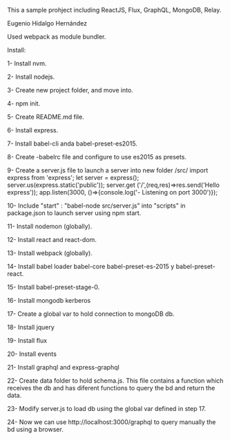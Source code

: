 This a sample prohject including ReactJS, Flux, GraphQL, MongoDB, Relay.

Eugenio Hidalgo Hernández

Used webpack as module bundler.

Install:

 1- Install nvm.

 2- Install nodejs.

 3- Create new project folder, and move into.

 4- npm init.

 5- Create README.md file.

 6- Install express.

 7- Install babel-cli anda babel-preset-es2015.

 8- Create -babelrc file and configure to use es2015 as presets.

 9- Create a server.js file to launch a server into new folder /src/
 		import express from 'express';
 		let server = express();
 		server.us(express.static('public'));
 		server.get ('/',(req,res)=>res.send('Hello express'));
 		app.listen(3000, ()=>{console.log('- Listening on port 3000')});
	
10- Include "start" : "babel-node src/server.js" into "scripts" in package.json to launch server using npm start.

11- Install nodemon (globally).

12- Install react and react-dom.

13- Install webpack (globally).

14- Install babel loader babel-core babel-preset-es-2015 y babel-preset-react.

15- Install babel-preset-stage-0.

16- Install mongodb kerberos

17- Create a global var to hold connection to mongoDB db.

18- Install jquery

19- Install flux

20- Install events 

21- Install graphql and express-graphql

22- Create data folder to hold schema.js. This file contains a function which receives the db and has diferent functions to query the bd and return the data.

23- Modify server.js to load db using the global var defined in step 17.

24- Now we can use http://localhost:3000/graphql to query manually the bd using a browser.
